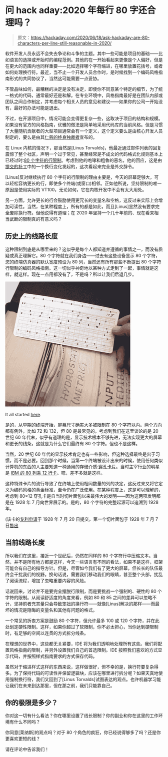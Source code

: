 # 问 hack aday:2020 年每行 80 字还合理吗？

> 原文：<https://hackaday.com/2020/06/18/ask-hackaday-are-80-characters-per-line-still-reasonable-in-2020/>

软件开发人员永远不会失去争论和斗争的主题。其中一些可能是项目的基础——比如语言的选择或开始时的编程范例。其他的在一开始看起来更像是个人偏好，但是在更大的范围内也同样重要——比如选择哪个字符缩进，在哪里放置花括号，或者如何处理换行符。最近，当不止一个开发人员合作时，是时候找到一个编码风格指南形式的共同协议了，当然这可能需要一点妥协。

不管品味如何，最糟糕的决定是没有决定，即使你不同意某个特定的细节，为了统一格式的代码，通常最好还是和解。在专业环境中，风格指南最好是在团队内部或团队之间合作制定，并考虑每个相关人员的意见和建议——如果你的公司一开始没有，最好的办法可能是退出。

不过，在开源项目中，情况可能会变得更复杂一些，这取决于项目的结构和规模。如果没有官方的风格指南，优雅的做法是简单地采用代码库的当前风格。但是习惯了大量随机贡献者的大型项目通常会有一个定义，这个定义要么是由核心开发人员制定的，要么是由其[仁慈的终身独裁者](https://en.wikipedia.org/wiki/Benevolent_dictator_for_life)宣布的。

在 Linux 内核的情况下，那当然是[Linus Torvalds]，他最近通过邮件列表的回复震惊了整个社区，声明一个过于常见，甚至经常是不成文的代码格式化规则基本上已经过时:[80 个字符的行限制](https://lkml.org/lkml/2020/5/29/1038)。考虑到他的咆哮和粗鲁的恶名，他的回应，这是由[提交的补丁](https://lkml.org/lkml/2020/5/28/1237)中的一个换行变化发起的，这次看起来完全是外交辞令。

[Linus]反对继续执行 80 个字符的行限制的理由主要是，今天的屏幕足够大，可以轻松容纳更长的行，即使多个终端(或窗口)相邻。正如他所说，坚持限制的唯一原因是使用实际的 VT100，无论如何，它在内核开发中不会有太大用处。

另一方面，允许更长的行会鼓励使用更冗长的变量名和空格，这反过来实际上会增加可读性。当然，在某种程度上，所有的都是如此，而且[Linus]显然没有要求完全废除换行符。但他说得有道理；在 2020 年坚持一个几十年前的、现在看来相当武断的限制真的有意义吗？

## 历史上的线路长度

这种限制到底是从哪里来的？这似乎是每个人都知道并遵循的事情之一，而没有质疑或真正理解它。80 个字符就在我们身边——过去有这些设备显示 80 个字符，您的终端仿真器的默认宽度预设为 80 列，当然还有所有那些不断提出 80 个字符行限制的编码风格指南。这一切似乎神奇地以某种方式走到了一起，事情就是这样，就这样。现在一点用都没有了，不是吗？所以让我们后退几步。

[![](img/0d040865dcab63da8e4227ef1c322e38.png)](https://hackaday.com/wp-content/uploads/2020/06/pc1_thumbnail.png)

It all started [here](https://moca.ncl.ac.uk/iomedia/pc.htm).

是的，从早期的终端开始，屏幕尺寸确实大多被限制在 80 个字符以内。两个方向都有例外，比如 72 和 132，但 80 是最常见的。考虑到我们在这里谈论的是 20 世纪 60 年代末，似乎有道理的是，显示技术根本不够先进，无法实现更大的屏幕和更长的线条，这就是为什么它们最终有 80 个字符。但也不是这样。

当然，20 世纪 60 年代的显示技术肯定也有一些影响，但这种选择最终是出于习惯，而不是必要。回到那个时候，当第一个终端被设计出来的时候，使用任何类似计算机的东西的人主要知道一种通用的存储介质:[穿孔卡片](https://hackaday.com/2014/05/20/retrotechtacular-once-upon-a-punched-card/)。当时主宰行业的明星是 [IBM 的 80 列乘 12 行卡](https://en.wikipedia.org/wiki/Punched_card#IBM_80-column_punched_card_format_and_character_codes)。嗯，差不多就是这样。

这种特殊卡片的流行导致了在终端上使用相同数量的列的决定，这反过来又将它定义为编码风格的黄金标准，至今仍在广泛使用。在某种程度上，这是可以理解的，考虑到 80×12 穿孔卡是自当时切片面包以来最伟大的发明——因为这两项发明都是在 1928 年 7 月向世界展示的。是的，80 个字符的完整起源可以追溯到 1928 年。

(该卡的[专利申请](http://ibm-1401.info/Patent1772492.pdf)于 1928 年 7 月 20 日提交，第一个切片面包于 1928 年 7 月 7 日[售出](https://en.wikipedia.org/wiki/Sliced_bread#History)

## 当前线路长度

所以我们在这里，接近一个世纪后，仍然在同样的 80 个字符行中压缩文本。当然，并不是所有地方都是这样，今天一些语言有不同的看法，如果不是这样，框架可能会有自己的指导方针。但是，尽管如今我们有了更大的屏幕，但长长的队伍最终会干扰我们的视野。换句话说，需要我们移动我们的眼睛，甚至整个头部，扰乱了阅读流程，增加了忽略重要内容的风险。

话说回来，讨论并不是要完全摆脱行限制，而是要挑战一个强制的、硬性的 80 个字符的限制。从阅读舒适度的角度来看，例如 80 和 85 之间的差异可以忽略不计，坚持前者充其量只会导致笨拙的换行符——就像[Linus]解决的那样——而最坏的情况是隐晦的变量名和其他有问题的格式。

一个常见的折衷方案是鼓励 80 个字符，但允许最多 100 或 120 个字符，并在此处划定硬性限制。这样，如果你超过了软限制，你不必太担心，当你达到硬限制时，有足够的空间以连贯的方式拆分线条。

在理想的世界中，这些都无关紧要，IDE 将为我们透明地处理所有这些。我们将配置风格指南的限制，并另外设置我们自己的首选限制。IDE 按照我们喜欢的方式显示代码，并按照样式指南要求的方式保存代码。

虽然对于缩进样式这样的东西来说，这样做很好，但不幸的是，换行符要复杂得多。为了保持代码的可读性并保留逻辑块，应该在哪里进行拆分呢？如果天真地使用强制换行符，我们又回到了[Linus Torvalds]试图表达的观点。也许机器学习能让我们在未来到达那里，但在那之前，我们只能靠自己。

## 你的极限是多少？

你对这一切有什么看法？你在哪里设置了线长限制？你的副业和你在这里的工作环境有什么不同吗？

你同意[莱纳斯]的观点吗？对于 80 个角色的疯狂，你已经说得够多了吗？还是你更喜欢更短的线？

请在评论中告诉我们！